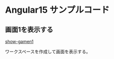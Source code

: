 # Angular15 サンプルコード

## 画面1を表示する
[show-gamen1](https://github.com/yvafdevnsk/angular15/show-gamen1)

ワークスペースを作成して画面を表示する。

